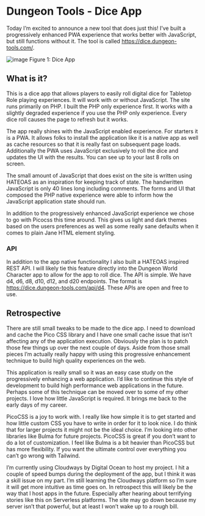 # Dungeon Tools - Dice App
Today I’m excited to announce a new tool that does just this! I’ve built a progressively enhanced PWA experience that works better with JavaScript, but still functions without it. The tool is called https://dice.dungeon-tools.com/. 

![image](https://github.com/cogwizzle/dice-app/assets/14897538/f101be9c-409b-4970-a3d5-eefb175a670c)
Figure 1: Dice App


## What is it?
This is a dice app that allows players to easily roll digital dice for Tabletop Role playing experiences. It will work with or without JavaScript. The site runs primarily on PHP. I built the PHP only experience first. It works with a slightly degraded experience if you use the PHP only experience. Every dice roll causes the page to refresh but it works.

The app really shines with the JavaScript enabled experience. For starters it is a PWA. It allows folks to install the application like it is a native app as well as cache resources so that it is really fast on subsequent page loads. Additionally the PWA uses JavaScript exclusively to roll the dice and updates the UI with the results. You can see up to your last 8 rolls on screen.

The small amount of JavaScript that does exist on the site is written using HATEOAS as an inspiration for keeping track of state. The handwritten JavaScript is only 40 lines long including comments. The forms and UI that composed the PHP native experience were able to inform how the JavaScript application state should run.

In addition to the progressively enhanced JavaScript experience we chose to go with Picocss this time around. This gives us light and dark themes based on the users preferences as well as some really sane defaults when it comes to plain Jane HTML element styling.

### API
In addition to the app native functionality I also built a HATEOAS inspired REST API. I will likely tie this feature directly into the Dungeon World Character app to allow for the app to roll dice. The API is simple. We have d4, d6, d8, d10, d12, and d20 endpoints. The format is https://dice.dungeon-tools.com/api/d4. These APIs are open and free to use.

## Retrospective
There are still small tweaks to be made to the dice app. I need to download and cache the Pico CSS library and I have one small cache issue that isn’t affecting any of the application execution. Obviously the plan is to patch those few things up over the next couple of days. Aside from those small pieces I’m actually really happy with using this progressive enhancement technique to build high quality experiences on the web.

This application is really small so it was an easy case study on the progressively enhancing a web application. I’d like to continue this style of development to build high performance web applications in the future. Perhaps some of this technique can be moved over to some of my other projects. I love how little JavaScript is required. It brings me back to the early days of my career.

PicoCSS is a joy to work with. I really like how simple it is to get started and how little custom CSS you have to write in order for it to look nice. I do think that for larger projects it might not be the ideal choice. I’m looking into other libraries like Bulma for future projects. PicoCSS is great if you don’t want to do a lot of customization. I feel like Bulma is a bit heavier than PicoCSS but has more flexibility. If you want the ultimate control over everything you can’t go wrong with Tailwind.

I’m currently using Cloudways by Digital Ocean to host my project. I hit a couple of speed bumps during the deployment of the app, but I think it was a skill issue on my part. I’m still learning the Cloudways platform so I’m sure it will get more intuitive as time goes on. In retrospect this will likely be the way that I host apps in the future. Especially after hearing about terrifying stories like this on Serverless platforms. The site may go down because my server isn’t that powerful, but at least I won’t wake up to a rough bill.
